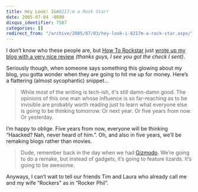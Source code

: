 ```yaml
---
title: Hey Look! I&#8217;m a Rock Star!
date: 2005-07-04 -0800
disqus_identifier: 7587
categories: []
redirect_from: "/archive/2005/07/03/hey-look-i-8217m-a-rock-star.aspx/"
---
```


I don’t know who these people are, but [How To
Rockstar](http://howtorockstar.blogspot.com/) just [wrote up my blog
with a very nice
review](http://howtorockstar.blogspot.com/2005/07/rockstar-haacked.html)
*(thanks guys, I see you got the check I sent)*.

Seriously though, when someone says something this glowing about my
blog, you gotta wonder when they are going to hit me up for money.
Here’s a flattering (almost sycophantic) snippet...

> While most of the writing is tech-ish, it's still damn-damn good. The
> opinions of this one man whose influence is so far-reaching as to be
> invisible are probably worth reading just to learn what everyone else
> is going to be thinking tomorrow. Or next year. Or five years from
> now. Or yesterday.

I’m happy to oblige. Five years from now, everyone will be thinking
“Haacked? Nah, never heard of him.”. Oh, and also in five years, we’ll
be remaking blogs rather than movies.

> Dude, remember back in the day when we had
> [Gizmodo](http://http://www.gizmodo.com/). We’re going to do a remake,
> but instead of gadgets, it’s going to feature lizards. It’s going to
> be awesome.

Anyways, I can’t wait to tell our friends Tim and Laura who already call
me and my wife “Rockers” as in “Rocker Phil”.


